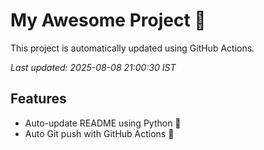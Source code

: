 # My Awesome Project 🚀

This project is automatically updated using GitHub Actions.

_Last updated: 2025-08-08 21:00:30 IST_

## Features
- Auto-update README using Python 🐍
- Auto Git push with GitHub Actions 🤖
